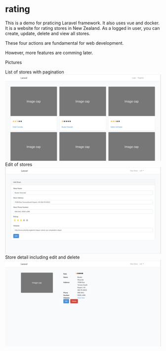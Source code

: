 # rating


This is a demo for praticing Laravel framework. It also uses vue and docker.
It is a website for rating stores in New Zealand.
As a logged in user, you can create, update, delete and view all stores.

These four actions are fundamental for web development.

However, more features are comming later.

Pictures

List of stores with pagination
<img src="https://github.com/xiaoxin628/rating/blob/master/Readme/1.png?sanitize=true&raw=true"/>
Edit of stores
<img src="https://github.com/xiaoxin628/rating/blob/master/Readme/2.png?sanitize=true&raw=true"/>
Store detail including edit and delete
<img src="https://github.com/xiaoxin628/rating/blob/master/Readme/3.png?sanitize=true&raw=true"/>

